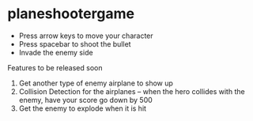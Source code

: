 # planeshootergame

- Press arrow keys to move your character
- Press spacebar to shoot the bullet
- Invade the enemy side

Features to be released soon

1. Get another type of enemy airplane to show up
2. Collision Detection for the airplanes – when the hero collides with the enemy, have your score go down by 500
3. Get the enemy to explode when it is hit
